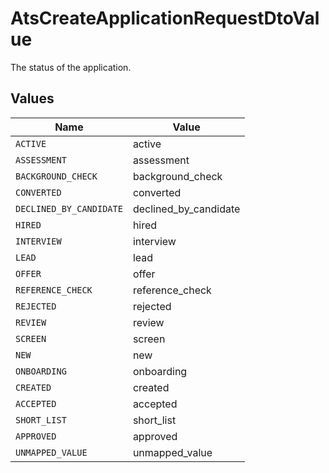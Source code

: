 # AtsCreateApplicationRequestDtoValue

The status of the application.


## Values

| Name                    | Value                   |
| ----------------------- | ----------------------- |
| `ACTIVE`                | active                  |
| `ASSESSMENT`            | assessment              |
| `BACKGROUND_CHECK`      | background_check        |
| `CONVERTED`             | converted               |
| `DECLINED_BY_CANDIDATE` | declined_by_candidate   |
| `HIRED`                 | hired                   |
| `INTERVIEW`             | interview               |
| `LEAD`                  | lead                    |
| `OFFER`                 | offer                   |
| `REFERENCE_CHECK`       | reference_check         |
| `REJECTED`              | rejected                |
| `REVIEW`                | review                  |
| `SCREEN`                | screen                  |
| `NEW`                   | new                     |
| `ONBOARDING`            | onboarding              |
| `CREATED`               | created                 |
| `ACCEPTED`              | accepted                |
| `SHORT_LIST`            | short_list              |
| `APPROVED`              | approved                |
| `UNMAPPED_VALUE`        | unmapped_value          |